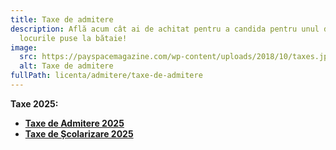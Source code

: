 ```yaml
---
title: Taxe de admitere
description: Află acum cât ai de achitat pentru a candida pentru unul din
  locurile puse la bătaie!
image:
  src: https://payspacemagazine.com/wp-content/uploads/2018/10/taxes.jpg
  alt: Taxe de admitere
fullPath: licenta/admitere/taxe-de-admitere
---
```

**Taxe 2025:**

* **[Taxe de Admitere 2025](https://www.upt.ro/img/files/2025-2026/Admitere/Licen%C8%9B%C4%83/HS%20nr.%2018%20din%2013.02.2025_privind%20aprobarea%20Taxelor%20de%20admitere%20%C3%AEn%20anul%20universitar%202025-2026.pdf)**
* **[Taxe de Școlarizare 2025](https://www.upt.ro/img/files/2025-2026/Admitere/Licen%C8%9B%C4%83/HS%20nr.%2016%20din%2013.02.2025_privind%20aprobarea%20Cuantumului%20taxelor%20de%20studiu%2C%20an%20universitar%202025-2026(1).pdf)**